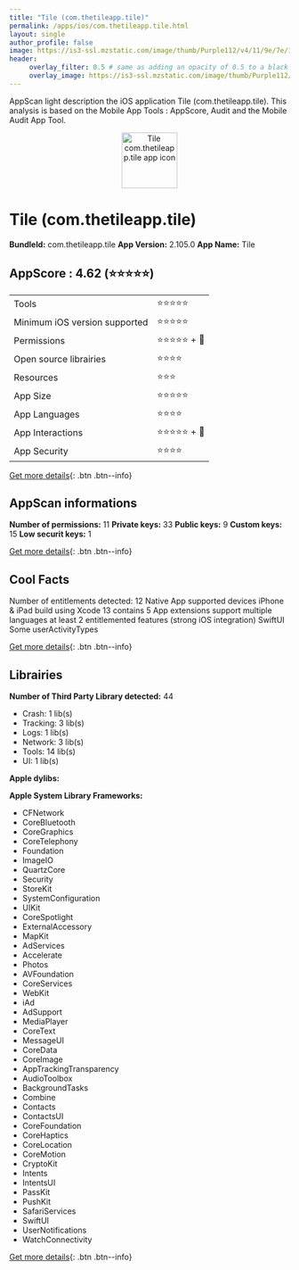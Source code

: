```yaml
---
title: "Tile (com.thetileapp.tile)"
permalink: /apps/ios/com.thetileapp.tile.html
layout: single
author_profile: false
image: https://is3-ssl.mzstatic.com/image/thumb/Purple112/v4/11/9e/7e/119e7ee3-a231-404e-989c-d7fa52a318f4/AppIcon-0-1x_U007emarketing-0-7-0-sRGB-85-220.png/512x512bb.jpg
header: 
     overlay_filter: 0.5 # same as adding an opacity of 0.5 to a black background
     overlay_image: https://is3-ssl.mzstatic.com/image/thumb/Purple112/v4/11/9e/7e/119e7ee3-a231-404e-989c-d7fa52a318f4/AppIcon-0-1x_U007emarketing-0-7-0-sRGB-85-220.png/512x512bb.jpg
---
```

AppScan light description the iOS application Tile (com.thetileapp.tile). This analysis is based on the Mobile App Tools : AppScore, Audit and the Mobile Audit App Tool.

  
  
<div style="text-align: center;"><img src="https://is3-ssl.mzstatic.com/image/thumb/Purple112/v4/11/9e/7e/119e7ee3-a231-404e-989c-d7fa52a318f4/AppIcon-0-1x_U007emarketing-0-7-0-sRGB-85-220.png/512x512bb.jpg" width="100" height="100" alt="Tile com.thetileapp.tile app icon"></div>  
  
# Tile (com.thetileapp.tile)

**BundleId:** com.thetileapp.tile
**App Version:** 2.105.0
**App Name:** Tile


## AppScore : 4.62 (⭐️⭐️⭐️⭐️⭐️) 

<table>
<tr><td> Tools </td><td> ⭐️⭐️⭐️⭐️⭐️ </td></tr>
<tr><td> Minimum iOS version supported </td><td> ⭐️⭐️⭐️⭐️⭐️ </td></tr>
<tr><td> Permissions </td><td> ⭐️⭐️⭐️⭐️⭐️ + 🌟 </td></tr>
<tr><td> Open source librairies </td><td> ⭐️⭐️⭐️⭐️ </td></tr>
<tr><td> Resources </td><td> ⭐️⭐️⭐️ </td></tr>
<tr><td> App Size </td><td> ⭐️⭐️⭐️⭐️⭐️ </td></tr>
<tr><td> App Languages </td><td> ⭐️⭐️⭐️⭐️ </td></tr>
<tr><td> App Interactions </td><td> ⭐️⭐️⭐️⭐️⭐️ + 🌟 </td></tr>
<tr><td> App Security </td><td> ⭐️⭐️⭐️⭐️ </td></tr>
</table>

[Get more details](/pricing.html){: .btn .btn--info}  
  
## AppScan informations 

**Number of permissions:** 11
**Private keys:** 33
**Public keys:** 9
**Custom keys:** 15
**Low securit keys:** 1
  
[Get more details](/pricing.html){: .btn .btn--info}

## Cool Facts

Number of entitlements detected: 12
Native App
supported devices iPhone & iPad
build using Xcode 13
contains 5 App extensions
support multiple languages
at least 2 entitlemented features (strong iOS integration)
SwiftUI
Some userActivityTypes
  
[Get more details](/pricing.html){: .btn .btn--info}

## Librairies 
**Number of Third Party Library detected:** 44
- Crash: 1 lib(s)
- Tracking: 3 lib(s)
- Logs: 1 lib(s)
- Network: 3 lib(s)
- Tools: 14 lib(s)
- UI: 1 lib(s)

**Apple dylibs:**


**Apple System Library Frameworks:**
- CFNetwork
- CoreBluetooth
- CoreGraphics
- CoreTelephony
- Foundation
- ImageIO
- QuartzCore
- Security
- StoreKit
- SystemConfiguration
- UIKit
- CoreSpotlight
- ExternalAccessory
- MapKit
- AdServices
- Accelerate
- Photos
- AVFoundation
- CoreServices
- WebKit
- iAd
- AdSupport
- MediaPlayer
- CoreText
- MessageUI
- CoreData
- CoreImage
- AppTrackingTransparency
- AudioToolbox
- BackgroundTasks
- Combine
- Contacts
- ContactsUI
- CoreFoundation
- CoreHaptics
- CoreLocation
- CoreMotion
- CryptoKit
- Intents
- IntentsUI
- PassKit
- PushKit
- SafariServices
- SwiftUI
- UserNotifications
- WatchConnectivity


  
[Get more details](/pricing.html){: .btn .btn--info}

